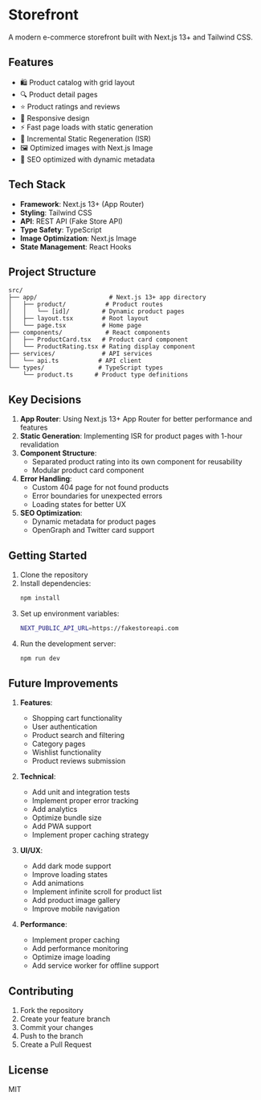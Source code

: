 # Storefront

A modern e-commerce storefront built with Next.js 13+ and Tailwind CSS.

## Features

- 🛍️ Product catalog with grid layout
- 🔍 Product detail pages
- ⭐ Product ratings and reviews
- 🎨 Responsive design
- ⚡ Fast page loads with static generation
- 🔄 Incremental Static Regeneration (ISR)
- 🖼️ Optimized images with Next.js Image
- 🎯 SEO optimized with dynamic metadata

## Tech Stack

- **Framework**: Next.js 13+ (App Router)
- **Styling**: Tailwind CSS
- **API**: REST API (Fake Store API)
- **Type Safety**: TypeScript
- **Image Optimization**: Next.js Image
- **State Management**: React Hooks

## Project Structure

```
src/
├── app/                    # Next.js 13+ app directory
│   ├── product/           # Product routes
│   │   └── [id]/         # Dynamic product pages
│   ├── layout.tsx        # Root layout
│   └── page.tsx          # Home page
├── components/            # React components
│   ├── ProductCard.tsx   # Product card component
│   └── ProductRating.tsx # Rating display component
├── services/             # API services
│   └── api.ts           # API client
└── types/               # TypeScript types
    └── product.ts      # Product type definitions
```

## Key Decisions

1. **App Router**: Using Next.js 13+ App Router for better performance and features
2. **Static Generation**: Implementing ISR for product pages with 1-hour revalidation
3. **Component Structure**: 
   - Separated product rating into its own component for reusability
   - Modular product card component
4. **Error Handling**:
   - Custom 404 page for not found products
   - Error boundaries for unexpected errors
   - Loading states for better UX
5. **SEO Optimization**:
   - Dynamic metadata for product pages
   - OpenGraph and Twitter card support

## Getting Started

1. Clone the repository
2. Install dependencies:
   ```bash
   npm install
   ```
3. Set up environment variables:
   ```bash
   NEXT_PUBLIC_API_URL=https://fakestoreapi.com
   ```
4. Run the development server:
   ```bash
   npm run dev
   ```

## Future Improvements

1. **Features**:
   - Shopping cart functionality
   - User authentication
   - Product search and filtering
   - Category pages
   - Wishlist functionality
   - Product reviews submission

2. **Technical**:
   - Add unit and integration tests
   - Implement proper error tracking
   - Add analytics
   - Optimize bundle size
   - Add PWA support
   - Implement proper caching strategy

3. **UI/UX**:
   - Add dark mode support
   - Improve loading states
   - Add animations
   - Implement infinite scroll for product list
   - Add product image gallery
   - Improve mobile navigation

4. **Performance**:
   - Implement proper caching
   - Add performance monitoring
   - Optimize image loading
   - Add service worker for offline support

## Contributing

1. Fork the repository
2. Create your feature branch
3. Commit your changes
4. Push to the branch
5. Create a Pull Request

## License

MIT
